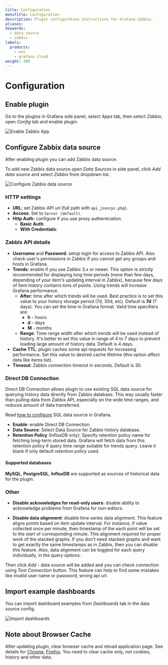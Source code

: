 ```yaml
---
title: Configuration
menuTitle: Configuration
description: Plugin configuration instructions for Grafana-Zabbix.
aliases:
keywords:
  - data source
  - zabbix
labels:
  products:
    - oss
    - grafana cloud
weight: 300
---
```


# Configuration

## Enable plugin

Go to the plugins in Grafana side panel, select _Apps_ tab, then select _Zabbix_, open _Config_
tab and enable plugin.

![Enable Zabbix App](https://raw.githubusercontent.com/grafana/grafana-zabbix/main/docs/images/installation-enable_app.png)

## Configure Zabbix data source

After enabling plugin you can add Zabbix data source.

To add new Zabbix data source open _Data Sources_ in side panel, click _Add data source_ and select _Zabbix_ from dropdown list.

![Configure Zabbix data source](https://raw.githubusercontent.com/grafana/grafana-zabbix/main/docs/images/installation-datasource_config.png)

### HTTP settings

- **URL**: set Zabbix API url (full path with `api_jsonrpc.php`).
- **Access**: Set to `Server (default)`.
- **Http Auth**: configure if you use proxy authentication.
  - **Basic Auth**:
  - **With Credentials**:

### Zabbix API details

- **Username** and **Password**: setup login for access to Zabbix API. Also check user's permissions
  in Zabbix if you cannot get any groups and hosts in Grafana.
- **Trends**: enable if you use Zabbix 3.x or newer. This option is
  strictly recommended for displaying long time periods (more than few days, depending of your item's
  updating interval in Zabbix), because few days of item history contains tons of points. Using trends
  will increase Grafana performance.
  - **After**: time after which trends will be used.
    Best practice is to set this value to your history storage period (7d, 30d, etc). Default is **7d** (7 days).
    You can set the time in Grafana format. Valid time specifiers are:
    - **h** - hours
    - **d** - days
    - **M** - months
  - **Range**: Time range width after which trends will be used instead of history.
    It's better to set this value in range of 4 to 7 days to prevent loading large amount of history data.
    Default is 4 days.
- **Cache TTL**: plugin caches some api requests for increasing performance. Set this
  value to desired cache lifetime (this option affect data like items list).
- **Timeout**: Zabbix connection timeout in seconds. Default is 30.

### Direct DB Connection

Direct DB Connection allows plugin to use existing SQL data source for querying history data directly from Zabbix
database. This way usually faster than pulling data from Zabbix API, especially on the wide time ranges, and reduces
amount of data transferred.

Read [how to configure](./direct_db_datasource) SQL data source in Grafana.

- **Enable**: enable Direct DB Connection.
- **Data Source**: Select Data Source for Zabbix history database.
- **Retention Policy** (InfluxDB only): Specify retention policy name for fetching long-term stored data. Grafana will fetch data from this retention policy if query time range suitable for trends query. Leave it blank if only default retention policy used.

#### Supported databases

**MySQL**, **PostgreSQL**, **InfluxDB** are supported as sources of historical data for the plugin.

### Other

- **Disable acknowledges for read-only users**: disable ability to acknowledge problems from Grafana for non-editors.

- **Disable data alignment**: disable time series data alignment. This feature aligns points based on item update interval. For instance, if value collected once per minute, then timestamp of the each point will be set to the start of corresponding minute. This alignment required for proper work of the stacked graphs. If you don't need stacked graphs and want to get exactly the same timestamps as in Zabbix, then you can disable this feature. Also, data alignment can be toggled for each query individually, in the query options.

Then click _Add_ - data source will be added and you can check connection using _Test Connection_ button. This feature can help to find some mistakes like invalid user name or password, wrong api url.

## Import example dashboards

You can import dashboard examples from _Dashboards_ tab in the data source config.

![Import dashboards](https://raw.githubusercontent.com/grafana/grafana-zabbix/main/docs/images/installation-plugin-dashboards.png)

## Note about Browser Cache

After updating plugin, clear browser cache and reload application page. See details
for [Chrome](https://support.google.com/chrome/answer/95582),
[Firefox](https://support.mozilla.org/en-US/kb/how-clear-firefox-cache). You need to clear cache
only, not cookies, history and other data.
